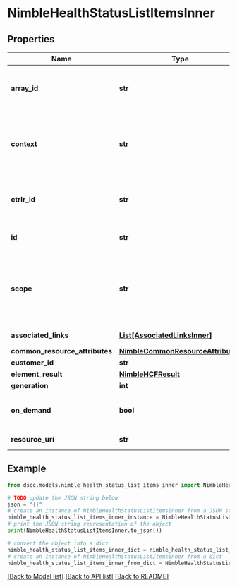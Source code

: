 # NimbleHealthStatusListItemsInner


## Properties

Name | Type | Description | Notes
------------ | ------------- | ------------- | -------------
**array_id** | **str** | Identifier of the array to which this result belongs.&#x60;Filter, Sort&#x60; | [optional] 
**context** | **str** | Context for aggregating health check results. Possible values: &#39;all&#39;, &#39;failover&#39;, &#39;sw_update&#39;.&#x60;Filter, Sort&#x60; | [optional] 
**ctrlr_id** | **str** | Identifier of the controller to which this result belongs.&#x60;Filter, Sort&#x60; | [optional] 
**id** | **str** | Identifier for the health check. &#x60;Filter&#x60; | [optional] 
**scope** | **str** | Scope at which the health check is to be run.Possible values: &#39;controller&#39;, &#39;array&#39;, &#39;group&#39;.&#x60;Filter, Sort&#x60; | [optional] 
**associated_links** | [**List[AssociatedLinksInner]**](AssociatedLinksInner.md) | Associated Links Details | [optional] 
**common_resource_attributes** | [**NimbleCommonResourceAttributes**](NimbleCommonResourceAttributes.md) |  | [optional] 
**customer_id** | **str** | customerId | [optional] 
**element_result** | [**NimbleHCFResult**](NimbleHCFResult.md) |  | [optional] 
**generation** | **int** | generation | [optional] 
**on_demand** | **bool** | Flag to indicate running the health checks and then report results. | [optional] 
**resource_uri** | **str** | Link to the object URI | [optional] 

## Example

```python
from dscc.models.nimble_health_status_list_items_inner import NimbleHealthStatusListItemsInner

# TODO update the JSON string below
json = "{}"
# create an instance of NimbleHealthStatusListItemsInner from a JSON string
nimble_health_status_list_items_inner_instance = NimbleHealthStatusListItemsInner.from_json(json)
# print the JSON string representation of the object
print(NimbleHealthStatusListItemsInner.to_json())

# convert the object into a dict
nimble_health_status_list_items_inner_dict = nimble_health_status_list_items_inner_instance.to_dict()
# create an instance of NimbleHealthStatusListItemsInner from a dict
nimble_health_status_list_items_inner_from_dict = NimbleHealthStatusListItemsInner.from_dict(nimble_health_status_list_items_inner_dict)
```
[[Back to Model list]](../README.md#documentation-for-models) [[Back to API list]](../README.md#documentation-for-api-endpoints) [[Back to README]](../README.md)


